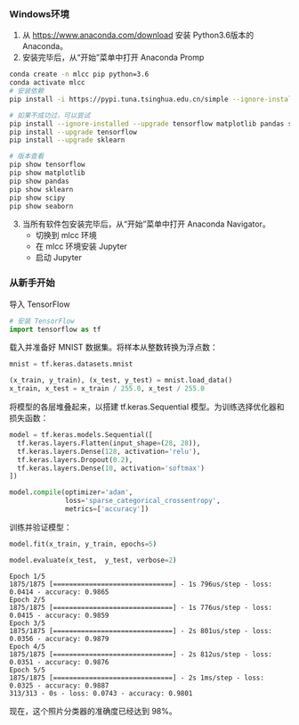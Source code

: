 
### Windows环境
1. 从 https://www.anaconda.com/download 安装 Python3.6版本的Anaconda。
2. 安装完毕后，从“开始”菜单中打开 Anaconda Promp
```sh
conda create -n mlcc pip python=3.6
conda activate mlcc
# 安装依赖
pip install -i https://pypi.tuna.tsinghua.edu.cn/simple --ignore-installed --upgrade tensorflow matplotlib pandas sklearn scipy seaborn

# 如果不成功过，可以尝试
pip install --ignore-installed --upgrade tensorflow matplotlib pandas sklearn scipy seaborn
pip install --upgrade tensorflow
pip install --upgrade sklearn

# 版本查看
pip show tensorflow
pip show matplotlib
pip show pandas
pip show sklearn
pip show scipy
pip show seaborn
```

3. 当所有软件包安装完毕后，从“开始”菜单中打开 Anaconda Navigator。
   - 切换到 mlcc 环境
   - 在 mlcc 环境安装 Jupyter 
   - 启动 Jupyter

### 从新手开始
导入 TensorFlow

```python
# 安装 TensorFlow
import tensorflow as tf
```
载入并准备好 MNIST 数据集。将样本从整数转换为浮点数：

```python
mnist = tf.keras.datasets.mnist

(x_train, y_train), (x_test, y_test) = mnist.load_data()
x_train, x_test = x_train / 255.0, x_test / 255.0
```
将模型的各层堆叠起来，以搭建 tf.keras.Sequential 模型。为训练选择优化器和损失函数：
```python
model = tf.keras.models.Sequential([
  tf.keras.layers.Flatten(input_shape=(28, 28)),
  tf.keras.layers.Dense(128, activation='relu'),
  tf.keras.layers.Dropout(0.2),
  tf.keras.layers.Dense(10, activation='softmax')
])

model.compile(optimizer='adam',
              loss='sparse_categorical_crossentropy',
              metrics=['accuracy'])
```
训练并验证模型：
```python
model.fit(x_train, y_train, epochs=5)

model.evaluate(x_test,  y_test, verbose=2)
```

```
Epoch 1/5
1875/1875 [==============================] - 1s 796us/step - loss: 0.0414 - accuracy: 0.9865
Epoch 2/5
1875/1875 [==============================] - 1s 776us/step - loss: 0.0415 - accuracy: 0.9859
Epoch 3/5
1875/1875 [==============================] - 2s 801us/step - loss: 0.0356 - accuracy: 0.9879
Epoch 4/5
1875/1875 [==============================] - 2s 812us/step - loss: 0.0351 - accuracy: 0.9876
Epoch 5/5
1875/1875 [==============================] - 2s 1ms/step - loss: 0.0325 - accuracy: 0.9887
313/313 - 0s - loss: 0.0743 - accuracy: 0.9801
```
现在，这个照片分类器的准确度已经达到 98%。